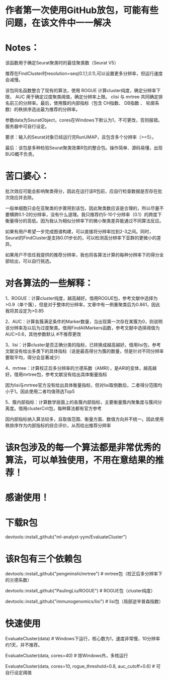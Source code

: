 # 作者第一次使用GitHub放包，可能有些问题，在该文件中一一解决

# Notes：

该函数用于确定Seurat聚类时的最佳聚类数（Seurat V5）

推荐在FindCluster时resolution=seq(0.1,1,0.1),可以设置更多分辨率，但运行速度会减慢。

该包同名函数整合了现有的算法，使用 ROGUE 计算cluster纯度，确定分辨率下限， AUC 用于确定过度聚类阈值，确定分辨率上限。
clisi 与 mrtree 共同确定排名前三的分辨率。最后，使用簇的内部指标（包含 CH指数、 DB指数 、 轮廓系数）的秩排序选出最为推荐的分辨率。

参数data为SeuratObject，cores在Windows下默认为1，不可更改，否则报错。服务器中可自行设定。

要求：输入的Seurat对象已经运行完RunUMAP，且包含多个分辨率（>=5）。

最后：该包是多种检验Seurat聚类效果R包的整合包。操作简单、源码易懂，出现BUG概不负责。

# 苦口婆心：

批次效应可能会影响聚类得分，因此在运行该R包前，应自行检查数据是否存在批次效应并去除。

一般单细胞只会在亚聚类的步骤用到该包，因此聚类数应该是合理的，所以尽量不要横跨0.1-2的分辨率，没有什么道理。我只推荐约5-10个分辨率（0.1）的跨度下衡量得分的高低。因为我认为相似分辨率下的微小聚类差异能通过不同算法反应。

如果有用户希望一步完成图谱构建，可以直接将分辨率拉到2-3之间。同时，Seurat的FindCluster是支持0.01步长的，可以检测高分辨率下亚群的更微小的差异。

如果用户不信任我提供的推荐分辨率，我也将各算法计算的每种分辨率下的得分全部给出，可以自行挑选。

# 对各算法的一些解释：

1、ROGUE：计算cluster纯度，越高越好。借用ROGUE包，参考文献中选择为>0.9（单个簇），但是对于整体的分辨率，文章中有一例重聚类后为0.861，因此我将其设定为>0.85

2、AUC：计算各簇满足条件的Marker数量，当出现第一次存在某簇为0，则说明该分辨率及以后为过度聚类。借用FindAllMarkers函数，参考文献中选择阈值为AUC>0.6，其他参数默认 #不推荐更改

3、lisi：计算cluster是否正确分类的指标，已转换成越高越好。借用lisi包，参考文献没有给出多类下的具体指标（说是最高得分为簇的数量，但是针对不同分辨率要取平均，得分会显著减少）

4、mrtree：计算校正后多分辨率的兰德系数（AMRI），是ARI的变体，越高越好。借用mrtree包，参考文献没有给出具体衡量指标

因为lisi与mrtree官方没有给出具体衡量指标，但对lisi取倒数后，二者得分范围均小于1。因此使用二者均值筛选Top5

5、簇内部指标：计算数学层面上的各簇内部指标，主要衡量簇内聚集度与簇间分离度。借用clusterCrit包，每种算法都有官方参考

因内部指标纳入算法较多，且取值范围、衡量方面、数值方向并不统一。因此使用秩排序作为内部指标的综合评价，从而给出推荐分辨率

# 该R包涉及的每一个算法都是非常优秀的算法，可以单独使用，不用在意结果的推荐！

# 感谢使用！

# 下载R包

devtools::install_github("ml-analyst-yym/EvaluateCluster")

# 该R包有三个依赖包

devtools::install_github("pengminshi/mrtree") # mrtree包（校正后多分辨率下的兰德系数）

devtools::install_github("PaulingLiu/ROGUE") # ROGUE包（cluster纯度）

devtools::install_github("immunogenomics/lisi") # lisi包（局部逆辛普森指数）

# 快速使用

EvaluateCluster(data) # Windows下运行，核心数为1，速度非常慢，10分辨率约1天，并不推荐。

EvaluateCluster(data, cores=40) # 除Windows外，多核运行

EvaluateCluster(data, cores=10, rogue_threshold=0.8, auc_cutoff=0.6) # 可自行设定阈值
